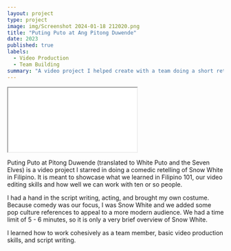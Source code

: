 ```yaml
---
layout: project
type: project
image: img/Screenshot 2024-01-18 212020.png
title: "Puting Puto at Ang Pitong Duwende"
date: 2023
published: true
labels:
  - Video Production
  - Team Building
summary: "A video project I helped create with a team doing a short retelling of Snow White for Filipino 101."
---
```


<div class="ratio ratio-4x3 my-4">
  <iframe src="[https://www.youtube.com/embed/NrLFIpm0wps](https://youtu.be/i7CSvHoLFMY?si=M72rOxSFIBsWwNYN)" 
          title="Puting Puto at Ang Pitong Duwende" 
          allowfullscreen>
  </iframe>
</div>

Puting Puto at Pitong Duwende (translated to White Puto and the Seven Elves) is a video project I starred in doing a comedic retelling of Snow White in Filipino. It is meant to showcase what we learned in Filipino 101, our video editing skills and how well we can work with ten or so people.

I had a hand in the script writing, acting, and brought my own costume. Because comedy was our focus, I was Snow White and we added some pop culture references to appeal to a more modern audience. We had a time limit of 5 - 6 minutes, so it is only a very brief overview of Snow White.

I learned how to work cohesively as a team member, basic video production skills, and script writing. 
